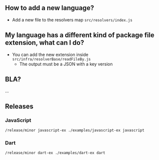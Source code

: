 ## How to add a new language?
- Add a new file to the resolvers map `src/resolvers/index.js`

## My language has a different kind of package file extension, what can I do?
- You can add the new extension inside `src/infra/resolverBase/readFileBy.js`
    - The output must be a JSON with a key version 

## BLA?
...

## Releases

### JavaScript

```sh
/release/minor javascript-ex ./examples/javascript-ex javascript
```

### Dart

```sh
/release/minor dart-ex ./examples/dart-ex dart
```